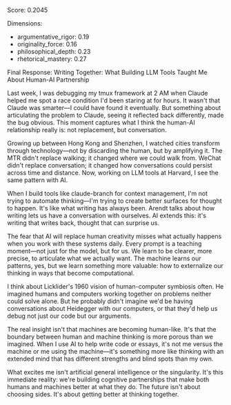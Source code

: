 Score: 0.2045

Dimensions:
- argumentative_rigor: 0.19
- originality_force: 0.16
- philosophical_depth: 0.23
- rhetorical_mastery: 0.27

Final Response:
Writing Together: What Building LLM Tools Taught Me About Human-AI Partnership

Last week, I was debugging my tmux framework at 2 AM when Claude helped me spot a race condition I'd been staring at for hours. It wasn't that Claude was smarter—I could have found it eventually. But something about articulating the problem to Claude, seeing it reflected back differently, made the bug obvious. This moment captures what I think the human-AI relationship really is: not replacement, but conversation.

Growing up between Hong Kong and Shenzhen, I watched cities transform through technology—not by discarding the human, but by amplifying it. The MTR didn't replace walking; it changed where we could walk from. WeChat didn't replace conversation; it changed how conversations could persist across time and distance. Now, working on LLM tools at Harvard, I see the same pattern with AI.

When I build tools like claude-branch for context management, I'm not trying to automate thinking—I'm trying to create better surfaces for thought to happen. It's like what writing has always been. Arendt talks about how writing lets us have a conversation with ourselves. AI extends this: it's writing that writes back, thought that can surprise us.

The fear that AI will replace human creativity misses what actually happens when you work with these systems daily. Every prompt is a teaching moment—not just for the model, but for us. We learn to be clearer, more precise, to articulate what we actually want. The machine learns our patterns, yes, but we learn something more valuable: how to externalize our thinking in ways that become computational.

I think about Licklider's 1960 vision of human-computer symbiosis often. He imagined humans and computers working together on problems neither could solve alone. But he probably didn't imagine we'd be having conversations about Heidegger with our computers, or that they'd help us debug not just our code but our arguments.

The real insight isn't that machines are becoming human-like. It's that the boundary between human and machine thinking is more porous than we imagined. When I use AI to help write code or essays, it's not me versus the machine or me using the machine—it's something more like thinking with an extended mind that has different strengths and blind spots than my own.

What excites me isn't artificial general intelligence or the singularity. It's this immediate reality: we're building cognitive partnerships that make both humans and machines better at what they do. The future isn't about choosing sides. It's about getting better at thinking together.
